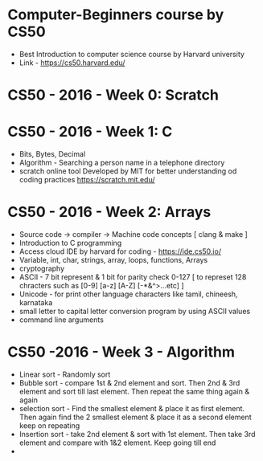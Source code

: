 # Computer-Beginners course by CS50

* Best Introduction to computer science course by Harvard university
* Link - https://cs50.harvard.edu/ 


# CS50 - 2016 - Week 0:  Scratch


# CS50 - 2016 - Week 1: C

  * Bits, Bytes, Decimal
  * Algorithm - Searching a person name in a telephone directory
  * scratch online tool Developed by MIT for better understanding od coding practices https://scratch.mit.edu/

# CS50 - 2016 - Week 2: Arrays

  * Source code -> compiler -> Machine code concepts [ clang & make ]
  * Introduction to C programming
  * Access cloud IDE by harvard for coding - https://ide.cs50.io/
  * Variable, int, char, strings, array, loops, functions, Arrays
  * cryptography
  * ASCII - 7 bit represent & 1 bit for parity check 0-127 [ to represet 128 chracters such as [0-9] [a-z] [A-Z] [-*&^>...etc] ] 
  * Unicode - for print other language characters like tamil, chineesh, karnataka
  * small letter to capital letter conversion program by using ASCII values
  * command line arguments
 
 # CS50 -2016 - Week 3 - Algorithm
 
  * Linear sort - Randomly sort
  * Bubble sort - compare 1st & 2nd element and sort. Then 2nd & 3rd element and sort till last element. Then repeat the same thing again & again
  * selection sort - Find the smallest element & place it as first element. Then again find the 2 smallest element & place it as a second element keep on repeating
  * Insertion sort - take 2nd element & sort with 1st element. Then take 3rd element and compare with 1&2 element. Keep going till end
  * 
  
